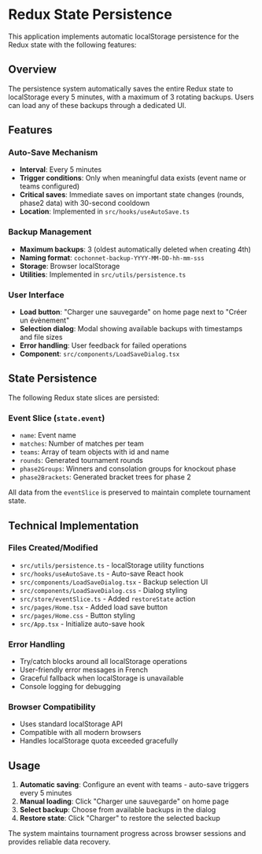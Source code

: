 # Redux State Persistence

This application implements automatic localStorage persistence for the Redux state with the following features:

## Overview

The persistence system automatically saves the entire Redux state to localStorage every 5 minutes, with a maximum of 3 rotating backups. Users can load any of these backups through a dedicated UI.

## Features

### Auto-Save Mechanism
- **Interval**: Every 5 minutes
- **Trigger conditions**: Only when meaningful data exists (event name or teams configured)
- **Critical saves**: Immediate saves on important state changes (rounds, phase2 data) with 30-second cooldown
- **Location**: Implemented in `src/hooks/useAutoSave.ts`

### Backup Management
- **Maximum backups**: 3 (oldest automatically deleted when creating 4th)
- **Naming format**: `cochonnet-backup-YYYY-MM-DD-hh-mm-sss`
- **Storage**: Browser localStorage
- **Utilities**: Implemented in `src/utils/persistence.ts`

### User Interface
- **Load button**: "Charger une sauvegarde" on home page next to "Créer un évènement"
- **Selection dialog**: Modal showing available backups with timestamps and file sizes
- **Error handling**: User feedback for failed operations
- **Component**: `src/components/LoadSaveDialog.tsx`

## State Persistence

The following Redux state slices are persisted:

### Event Slice (`state.event`)
- `name`: Event name
- `matches`: Number of matches per team
- `teams`: Array of team objects with id and name
- `rounds`: Generated tournament rounds
- `phase2Groups`: Winners and consolation groups for knockout phase
- `phase2Brackets`: Generated bracket trees for phase 2

All data from the `eventSlice` is preserved to maintain complete tournament state.

## Technical Implementation

### Files Created/Modified
- `src/utils/persistence.ts` - localStorage utility functions
- `src/hooks/useAutoSave.ts` - Auto-save React hook
- `src/components/LoadSaveDialog.tsx` - Backup selection UI
- `src/components/LoadSaveDialog.css` - Dialog styling
- `src/store/eventSlice.ts` - Added `restoreState` action
- `src/pages/Home.tsx` - Added load save button
- `src/pages/Home.css` - Button styling
- `src/App.tsx` - Initialize auto-save hook

### Error Handling
- Try/catch blocks around all localStorage operations
- User-friendly error messages in French
- Graceful fallback when localStorage is unavailable
- Console logging for debugging

### Browser Compatibility
- Uses standard localStorage API
- Compatible with all modern browsers
- Handles localStorage quota exceeded gracefully

## Usage

1. **Automatic saving**: Configure an event with teams - auto-save triggers every 5 minutes
2. **Manual loading**: Click "Charger une sauvegarde" on home page
3. **Select backup**: Choose from available backups in the dialog
4. **Restore state**: Click "Charger" to restore the selected backup

The system maintains tournament progress across browser sessions and provides reliable data recovery.